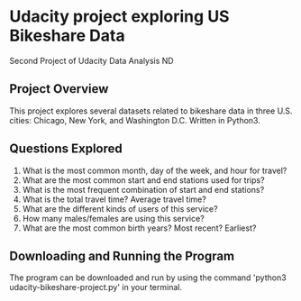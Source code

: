 # Udacity project exploring US Bikeshare Data
Second Project of Udacity Data Analysis ND

## Project Overview
This project explores several datasets related to bikeshare data in three U.S. cities: Chicago, New York, and Washington D.C.
Written in Python3.

## Questions Explored
1. What is the most common month, day of the week, and hour for travel?
2. What are the most common start and end stations used for trips?
3. What is the most frequent combination of start and end stations?
4. What is the total travel time? Average travel time?
5. What are the different kinds of users of this service?
6. How many males/females are using this service?
7. What are the most common birth years? Most recent? Earliest?

## Downloading and Running the Program
The program can be downloaded and run by using the command 'python3 udacity-bikeshare-project.py' in your terminal.
